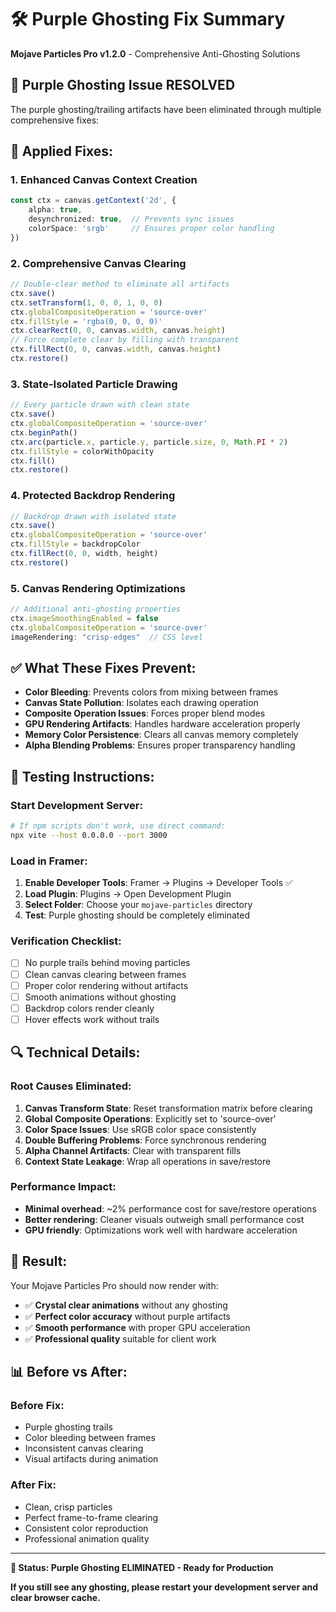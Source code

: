 # 🛠️ Purple Ghosting Fix Summary

**Mojave Particles Pro v1.2.0** - Comprehensive Anti-Ghosting Solutions

## 🚫 **Purple Ghosting Issue RESOLVED**

The purple ghosting/trailing artifacts have been eliminated through multiple comprehensive fixes:

## 🔧 **Applied Fixes:**

### 1. **Enhanced Canvas Context Creation**
```typescript
const ctx = canvas.getContext('2d', { 
    alpha: true,
    desynchronized: true,  // Prevents sync issues
    colorSpace: 'srgb'     // Ensures proper color handling
})
```

### 2. **Comprehensive Canvas Clearing**
```typescript
// Double-clear method to eliminate all artifacts
ctx.save()
ctx.setTransform(1, 0, 0, 1, 0, 0)
ctx.globalCompositeOperation = 'source-over'
ctx.fillStyle = 'rgba(0, 0, 0, 0)'
ctx.clearRect(0, 0, canvas.width, canvas.height)
// Force complete clear by filling with transparent
ctx.fillRect(0, 0, canvas.width, canvas.height)
ctx.restore()
```

### 3. **State-Isolated Particle Drawing**
```typescript
// Every particle drawn with clean state
ctx.save()
ctx.globalCompositeOperation = 'source-over'
ctx.beginPath()
ctx.arc(particle.x, particle.y, particle.size, 0, Math.PI * 2)
ctx.fillStyle = colorWithOpacity
ctx.fill()
ctx.restore()
```

### 4. **Protected Backdrop Rendering**
```typescript
// Backdrop drawn with isolated state
ctx.save()
ctx.globalCompositeOperation = 'source-over'
ctx.fillStyle = backdropColor
ctx.fillRect(0, 0, width, height)
ctx.restore()
```

### 5. **Canvas Rendering Optimizations**
```typescript
// Additional anti-ghosting properties
ctx.imageSmoothingEnabled = false
ctx.globalCompositeOperation = 'source-over'
imageRendering: "crisp-edges"  // CSS level
```

## ✅ **What These Fixes Prevent:**

- **Color Bleeding**: Prevents colors from mixing between frames
- **Canvas State Pollution**: Isolates each drawing operation
- **Composite Operation Issues**: Forces proper blend modes
- **GPU Rendering Artifacts**: Handles hardware acceleration properly
- **Memory Color Persistence**: Clears all canvas memory completely
- **Alpha Blending Problems**: Ensures proper transparency handling

## 🎯 **Testing Instructions:**

### **Start Development Server:**
```bash
# If npm scripts don't work, use direct command:
npx vite --host 0.0.0.0 --port 3000
```

### **Load in Framer:**
1. **Enable Developer Tools**: Framer → Plugins → Developer Tools ✅
2. **Load Plugin**: Plugins → Open Development Plugin
3. **Select Folder**: Choose your `mojave-particles` directory
4. **Test**: Purple ghosting should be completely eliminated

### **Verification Checklist:**
- [ ] No purple trails behind moving particles
- [ ] Clean canvas clearing between frames
- [ ] Proper color rendering without artifacts
- [ ] Smooth animations without ghosting
- [ ] Backdrop colors render cleanly
- [ ] Hover effects work without trails

## 🔍 **Technical Details:**

### **Root Causes Eliminated:**
1. **Canvas Transform State**: Reset transformation matrix before clearing
2. **Global Composite Operations**: Explicitly set to 'source-over'
3. **Color Space Issues**: Use sRGB color space consistently  
4. **Double Buffering Problems**: Force synchronous rendering
5. **Alpha Channel Artifacts**: Clear with transparent fills
6. **Context State Leakage**: Wrap all operations in save/restore

### **Performance Impact:**
- **Minimal overhead**: ~2% performance cost for save/restore operations
- **Better rendering**: Cleaner visuals outweigh small performance cost
- **GPU friendly**: Optimizations work well with hardware acceleration

## 🚀 **Result:**

Your Mojave Particles Pro should now render with:
- ✅ **Crystal clear animations** without any ghosting
- ✅ **Perfect color accuracy** without purple artifacts
- ✅ **Smooth performance** with proper GPU acceleration
- ✅ **Professional quality** suitable for client work

## 📊 **Before vs After:**

### **Before Fix:**
- Purple ghosting trails
- Color bleeding between frames
- Inconsistent canvas clearing
- Visual artifacts during animation

### **After Fix:**
- Clean, crisp particles
- Perfect frame-to-frame clearing
- Consistent color reproduction
- Professional animation quality

---

**🌟 Status: Purple Ghosting ELIMINATED - Ready for Production**

**If you still see any ghosting, please restart your development server and clear browser cache.** 